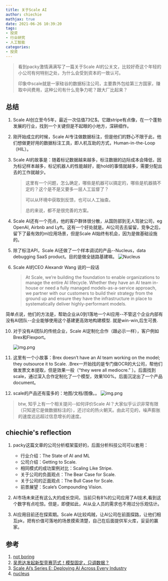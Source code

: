 ```yaml
---
title: 关于Scale AI
author: chiechie
mathjax: true
date: 2021-06-26 10:39:20
tags:
- 投资
- 行业研究
- 人工智能
categories: 
- 投资
---
```


> 看到packy激情满满写了一篇关于Scale AI的公关文，比较好奇这个年轻的小公司有何特别之处，为什么会受到资本的一致认可。
>
> 印象中scale就是一家硅谷的数据标注公司，主要靠外包给第三方国家，赚取中间费用，这种公司有什么竞争力呢？跟大厂比起来？

## 总结
1. Scale AI创立至今5年，最近一次估值73亿$。它跟stripe有点像，在一个蓬勃发展的行业，找到一个关键但是不起眼的小地方，深耕细作。
4. 刚开始成立的时候，Scale AI专注做数据标注，但是他们的野心不限于此，他们想做更好用的数据标注工具，即人机互助的方式，Human-in-the-Loop（HIL）。 
5. Scale AI的故事是：随着标记数据越来越多，标注数据的边际成本会降低，因为标记样本越多，标记机器人的性能越好，能hold的事情就越多，需要分配出去的工作就越少。
   
    > 这里有一个问题，怎么确定，哪些是机器可以搞定的，哪些是机器搞不定的？这个是不是又要多一层人工监督了？
    >  
    > 可以从环境中获取到反馈，也可以人工抽查。
    >  
    > 总的来说，都不是很完善的方案。
7. Scale AI还有一个亮点，他的客户群体很分散，从国防部到无人驾驶公司，eg OpenAI, Airbnb and Lyft。这有一个好处就是。AI公司去去留留，竞争之后，留下了最有效的ml应用场景，但是Scale AI始终有机会，因为是做基础设施的。
8. 除了标注API，Scale AI还做了一个样本调试的产品--Nucleus，data debugging SaaS product。目的是做全链路基建嘛。
![Nucleus](./img.png)
9. Scale AI的CEO Alexandr Wang 说的一段话

    > At Scale, we’re building the foundation to enable organizations to manage the entire AI lifecycle. Whether they have an AI team in-house or need a fully managed models-as-a-service approach, we partner with our customers to build their strategy from the ground up and ensure they have the infrastructure in place to systematically deliver highly-performant models.

简单点说，他们的方法是，帮助企业从0到1落地一个AI应用--不管这个企业内部有没有AI团队--企业能够使用这个基建更高效地构建模型. 就是win-win,后生可畏.

10. 对于没有AI团队的传统企业，Scale AI定制化合作（跟必示一样），客户例如Brex和Flexport。
    
    ![img.png](./img1.png)
11. 这里有一个小故事：Brex doesn’t have an AI team working on the model; they outsource it to Scale.
.Brex一开始找的是专门做OCR的大公司，帮他们做发票文本提取，但是效果一般（“they were all mediocre.” ）。后面找到scale，通过深入合作定制化了一个模型，效果100%。后面沉淀出了一个产品document。
12. scale的产品还有蛮多的：地图/文档/图像。。
    ![img.png](img2.png)

> btw, 知乎上有一个相关提问--如何评价Scale AI？大家似乎认识非常有限（只知道它是做数据标注的），还讨论的热火朝天。由此可见的，噪声膨胀的速度远远超过信息增长的速度。


## chiechie's reflection
1. packy这篇文章的公司分析框架蛮好的，后面分析科技公司可以套用：

    - 行业介绍：The State of AI and ML
    - 公司介绍：Getting to Scale. 
    - 相同模式的成功案例对比：Scaling Like Stripe.
    - 关于公司的负面观点：The Bear Case for Scale.
    - 关于公司的正面观点：The Bull Case for Scale.
    - 前景展望：Scale’s Compounding Vision.
2. AI市场未来还有这么大的成长空间，当前只有8%的公司应用了AI技术,看到这个数字有点吃惊。但是，即便如此，AI从业人员的需求也不用过分乐观估计。
3. AI应用目前还在探索期。Scale AI比较鸡贼，让AI公司在前面探路，让他们相互pk，把有价值可落地的场景摸索清楚，自己在后面提供军火库，妥妥的赢家。

## 参考
1. [not boring](https://www.notboring.co/p/scale-rational-in-the-fullness-of)
2. [吴恩达发起新型竞赛范式！模型固定，只调数据？](https://zhuanlan.zhihu.com/p/384012257)
3. [Scale AI’s Series E: Deploying AI Across Every Industry](https://scale.com/blog/series-e)
4. [nucleus](https://dashboard.scale.com/nucleus/)